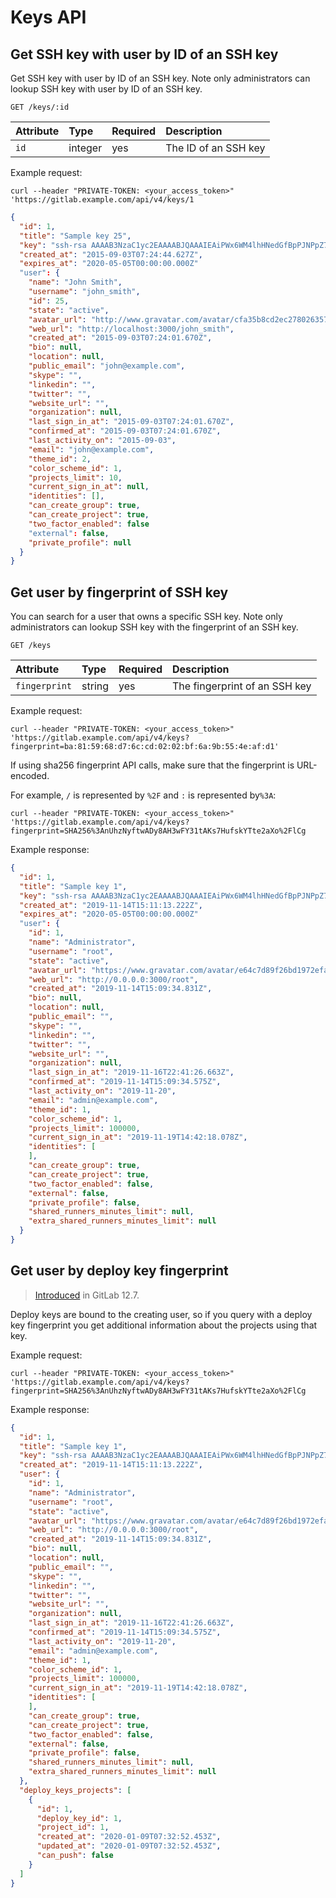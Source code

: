 # Keys API

## Get SSH key with user by ID of an SSH key

Get SSH key with user by ID of an SSH key. Note only administrators can lookup SSH key with user by ID of an SSH key.

```text
GET /keys/:id
```

| Attribute | Type    | Required | Description          |
|:----------|:--------|:---------|:---------------------|
| `id`      | integer | yes      | The ID of an SSH key |

Example request:

```shell
curl --header "PRIVATE-TOKEN: <your_access_token>" 'https://gitlab.example.com/api/v4/keys/1
```

```json
{
  "id": 1,
  "title": "Sample key 25",
  "key": "ssh-rsa AAAAB3NzaC1yc2EAAAABJQAAAIEAiPWx6WM4lhHNedGfBpPJNPpZ7yKu+dnn1SJejgt1256k6YjzGGphH2TUxwKzxcKDKKezwkpfnxPkSMkuEspGRt/aZZ9wa++Oi7Qkr8prgHc4soW6NUlfDzpvZK2H5E7eQaSeP3SAwGmQKUFHCddNaP0L+hM7zhFNzjFvpaMgJw0=",
  "created_at": "2015-09-03T07:24:44.627Z",
  "expires_at": "2020-05-05T00:00:00.000Z"
  "user": {
    "name": "John Smith",
    "username": "john_smith",
    "id": 25,
    "state": "active",
    "avatar_url": "http://www.gravatar.com/avatar/cfa35b8cd2ec278026357769582fa563?s=40\u0026d=identicon",
    "web_url": "http://localhost:3000/john_smith",
    "created_at": "2015-09-03T07:24:01.670Z",
    "bio": null,
    "location": null,
    "public_email": "john@example.com",
    "skype": "",
    "linkedin": "",
    "twitter": "",
    "website_url": "",
    "organization": null,
    "last_sign_in_at": "2015-09-03T07:24:01.670Z",
    "confirmed_at": "2015-09-03T07:24:01.670Z",
    "last_activity_on": "2015-09-03",
    "email": "john@example.com",
    "theme_id": 2,
    "color_scheme_id": 1,
    "projects_limit": 10,
    "current_sign_in_at": null,
    "identities": [],
    "can_create_group": true,
    "can_create_project": true,
    "two_factor_enabled": false
    "external": false,
    "private_profile": null
  }
}
```

## Get user by fingerprint of SSH key

You can search for a user that owns a specific SSH key. Note only administrators can lookup SSH key with the fingerprint of an SSH key.

```text
GET /keys
```

| Attribute     | Type   | Required | Description                   |
|:--------------|:-------|:---------|:------------------------------|
| `fingerprint` | string | yes      | The fingerprint of an SSH key |

Example request:

```shell
curl --header "PRIVATE-TOKEN: <your_access_token>" 'https://gitlab.example.com/api/v4/keys?fingerprint=ba:81:59:68:d7:6c:cd:02:02:bf:6a:9b:55:4e:af:d1'
```

If using sha256 fingerprint API calls, make sure that the fingerprint is URL-encoded.

For example, `/` is represented by `%2F` and `:` is represented by`%3A`:

```shell
curl --header "PRIVATE-TOKEN: <your_access_token>" 'https://gitlab.example.com/api/v4/keys?fingerprint=SHA256%3AnUhzNyftwADy8AH3wFY31tAKs7HufskYTte2aXo%2FlCg
```

Example response:

```json
{
  "id": 1,
  "title": "Sample key 1",
  "key": "ssh-rsa AAAAB3NzaC1yc2EAAAABJQAAAIEAiPWx6WM4lhHNedGfBpPJNPpZ7yKu+dnn1SJejgt1016k6YjzGGphH2TUxwKzxcKDKKezwkpfnxPkSMkuEspGRt/aZZ9wa++Oi7Qkr8prgHc4soW6NUlfDzpvZK2H5E7eQaSeP3SAwGmQKUFHCddNaP0L+hM7zhFNzjFvpaMgJw0=",
  "created_at": "2019-11-14T15:11:13.222Z",
  "expires_at": "2020-05-05T00:00:00.000Z"
  "user": {
    "id": 1,
    "name": "Administrator",
    "username": "root",
    "state": "active",
    "avatar_url": "https://www.gravatar.com/avatar/e64c7d89f26bd1972efa854d13d7dd61?s=80&d=identicon",
    "web_url": "http://0.0.0.0:3000/root",
    "created_at": "2019-11-14T15:09:34.831Z",
    "bio": null,
    "location": null,
    "public_email": "",
    "skype": "",
    "linkedin": "",
    "twitter": "",
    "website_url": "",
    "organization": null,
    "last_sign_in_at": "2019-11-16T22:41:26.663Z",
    "confirmed_at": "2019-11-14T15:09:34.575Z",
    "last_activity_on": "2019-11-20",
    "email": "admin@example.com",
    "theme_id": 1,
    "color_scheme_id": 1,
    "projects_limit": 100000,
    "current_sign_in_at": "2019-11-19T14:42:18.078Z",
    "identities": [
    ],
    "can_create_group": true,
    "can_create_project": true,
    "two_factor_enabled": false,
    "external": false,
    "private_profile": false,
    "shared_runners_minutes_limit": null,
    "extra_shared_runners_minutes_limit": null
  }
}
```

## Get user by deploy key fingerprint

> [Introduced](https://gitlab.com/gitlab-org/gitlab/issues/119209) in GitLab 12.7.

Deploy keys are bound to the creating user, so if you query with a deploy key
fingerprint you get additional information about the projects using that key.

Example request:

```shell
curl --header "PRIVATE-TOKEN: <your_access_token>" 'https://gitlab.example.com/api/v4/keys?fingerprint=SHA256%3AnUhzNyftwADy8AH3wFY31tAKs7HufskYTte2aXo%2FlCg
```

Example response:

```json
{
  "id": 1,
  "title": "Sample key 1",
  "key": "ssh-rsa AAAAB3NzaC1yc2EAAAABJQAAAIEAiPWx6WM4lhHNedGfBpPJNPpZ7yKu+dnn1SJejgt1016k6YjzGGphH2TUxwKzxcKDKKezwkpfnxPkSMkuEspGRt/aZZ9wa++Oi7Qkr8prgHc4soW6NUlfDzpvZK2H5E7eQaSeP3SAwGmQKUFHCddNaP0L+hM7zhFNzjFvpaMgJw0=",
  "created_at": "2019-11-14T15:11:13.222Z",
  "user": {
    "id": 1,
    "name": "Administrator",
    "username": "root",
    "state": "active",
    "avatar_url": "https://www.gravatar.com/avatar/e64c7d89f26bd1972efa854d13d7dd61?s=80&d=identicon",
    "web_url": "http://0.0.0.0:3000/root",
    "created_at": "2019-11-14T15:09:34.831Z",
    "bio": null,
    "location": null,
    "public_email": "",
    "skype": "",
    "linkedin": "",
    "twitter": "",
    "website_url": "",
    "organization": null,
    "last_sign_in_at": "2019-11-16T22:41:26.663Z",
    "confirmed_at": "2019-11-14T15:09:34.575Z",
    "last_activity_on": "2019-11-20",
    "email": "admin@example.com",
    "theme_id": 1,
    "color_scheme_id": 1,
    "projects_limit": 100000,
    "current_sign_in_at": "2019-11-19T14:42:18.078Z",
    "identities": [
    ],
    "can_create_group": true,
    "can_create_project": true,
    "two_factor_enabled": false,
    "external": false,
    "private_profile": false,
    "shared_runners_minutes_limit": null,
    "extra_shared_runners_minutes_limit": null
  },
  "deploy_keys_projects": [
    {
      "id": 1,
      "deploy_key_id": 1,
      "project_id": 1,
      "created_at": "2020-01-09T07:32:52.453Z",
      "updated_at": "2020-01-09T07:32:52.453Z",
      "can_push": false
    }
  ]
}
```
